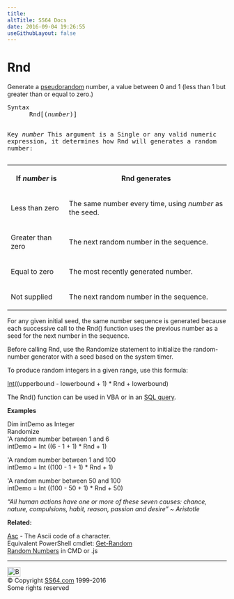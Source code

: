 ```yaml
---
title:
altTitle: SS64 Docs
date: 2016-09-04 19:26:55
useGithubLayout: false
---
```

<!-- #BeginLibraryItem "/Library/head_access.lbi" --><!-- #EndLibraryItem --><h1>Rnd</h1>
<p>  Generate a <a href="../nt/syntax-random.html">pseudorandom</a> number, a value between 0 and 1 (less than 1 but greater than or equal to zero.)</p>
<pre>Syntax
      Rnd[(<i>number</i>)]

Key
   <i>number</i>    This argument is a Single or any valid numeric
             expression, it determines how Rnd will generates
             a random number:</pre>
<table><tbody><tr><th><p>If <i>number</i> is</p></th><th><p>Rnd generates</p></th></tr>
<tr><td><p>Less than zero</p></td><td><p>The same number every time, using <i>number</i> as the seed.</p></td></tr>
<tr><td><p>Greater than zero</p></td><td><p>The next random number in the sequence.</p></td></tr><tr><td><p>Equal to zero</p></td><td><p>The most recently generated number.</p></td></tr>
<tr><td><p>Not supplied</p></td><td><p>The next random number in the sequence.</p></td></tr></tbody></table>
<p>For any given initial seed, the same number sequence is generated because each successive call to the Rnd() function uses the previous number as a seed for the next number in the sequence.</p>
<p>Before calling Rnd, use the <span class="code">Randomize</span> statement to initialize the random-number generator with a seed based on the system timer.</p>
<p>To produce random integers in a given range, use this formula:</p>
<p class="code"><a href="int.html">Int</a>((upperbound - lowerbound + 1) * Rnd + lowerbound)</p>
<p>The Rnd() function can be used in VBA or in an <a href="syntax-functions.html">SQL query</a>.</p>
<p><b>Examples</b></p>
<p><span class="code">Dim intDemo as Integer<br>
Randomize<br>
</span>'A random number between 1 and 6<br>
<span class="code"> intDemo = Int ((6 - 1 + 1) * Rnd + 1)</span></p>
<p>'A random number between 1 and 100 <span class="code"><br>
intDemo = Int ((100 - 1 + 1) * Rnd + 1)</span></p>
<p>'A random number between 50 and 100 <span class="code"><br>
intDemo = Int ((100 - 50 + 1) * Rnd + 50)</span></p>
<p class="quote"><i>“All human actions have one or more of these seven causes: chance, nature, compulsions, habit, reason, passion and desire” ~ Aristotle</i></p>
<p><b>Related:</b></p>
<p><a href="asc.html">Asc</a> - The Ascii code of a character.<br>
  Equivalent PowerShell cmdlet: <a href="../ps/get-random.html">Get-Random</a><br>
<a href="../nt/syntax-random.html">Random Numbers</a> in CMD or .js</p><!-- #BeginLibraryItem "/Library/foot_access.lbi" --><p>
<!-- access -->

<hr>
<div id="bl" class="footer"><a href="rnd.html#"><img src="../images/top.png" width="30" height="22" alt="Back to the Top"></a></div>
<div id="br" class="footer, tagline">© Copyright <a href="http://ss64.com/">SS64.com</a> 1999-2016<br>
Some rights reserved</div><!-- #EndLibraryItem -->

